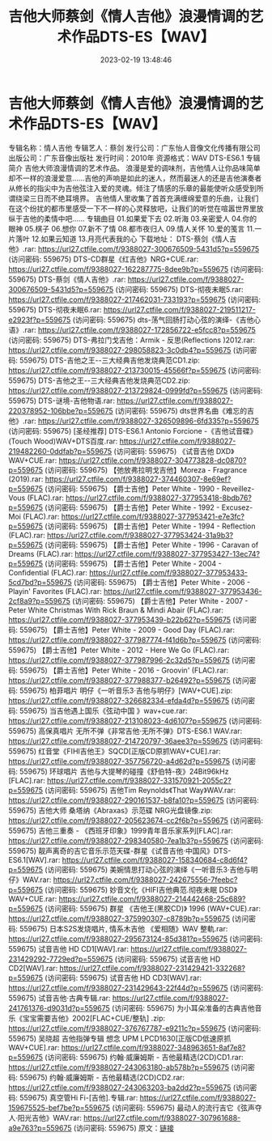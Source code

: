 ﻿---
title: 吉他大师蔡剑《情人吉他》浪漫情调的艺术作品DTS-ES【WAV】
date: 2023-02-19 13:48:46
categories: 古典音乐、新世纪、纯音雅乐
tags: 纯音雅乐
---
# 吉他大师蔡剑《情人吉他》浪漫情调的艺术作品DTS-ES【WAV】

专辑名称：情人吉他
专辑艺人：蔡剑
发行公司：广东怡人音像文化传播有限公司
出版公司：广东音像出版社
发行时间：2010年
资源格式：WAV DTS-ES6.1
专辑简介
吉他大师浪漫情调的艺术作品。
浪漫是爱的调味剂，吉他情人让你品味简单却不一样的浪漫爱意......吉他的声响是如此的迷人，然而最迷人的还是吉他演奏者从修长的指尖中为吉他弦注入爱的灵魂。倾注了情感的乐章的最能使听众感受到所谓绕梁三日而不绝耳境界。
吉他情人里收集了首首充满缠绵爱意的乐曲，让我们在这个纷扰的都市里感受一下不一样的心灵释放吧，让我们的听觉在喧嚣世界里放纵于吉他的柔情中吧......
专辑曲目
01.如果爱下去
02.听海
03.亲密爱人
04.你的眼神
05.棋子
06.想你
07.新不了情
08.都市夜归人
09.情人关怀
10.爱的笺言
11.一片落叶
12.如果云知道
13.月亮代表我的心
下载地址：
DTS-蔡剑《情人吉他》.rar: https://url27.ctfile.com/f/9388027-300676509-5431d5?p=559675
(访问密码: 559675)
DTS-CD群星《红吉他》NRG+CUE.rar: https://url27.ctfile.com/f/9388027-162287775-8dee9b?p=559675
(访问密码: 559675)
DTS-蔡剑《情人吉他》.rar: https://url27.ctfile.com/f/9388027-300676509-5431d5?p=559675
(访问密码: 559675)
DTS-彻夜未眠5.rar: https://url27.ctfile.com/f/9388027-217462031-733193?p=559675
(访问密码: 559675)
DTS-彻夜未眠6.rar: https://url27.ctfile.com/f/9388027-219511217-e2923f?p=559675
(访问密码: 559675)
dts-荡气回肠打动心弦的演绎-《吉他心语》.rar: https://url27.ctfile.com/f/9388027-172856722-e5fcc8?p=559675
(访问密码: 559675)
DTS-弗拉门戈吉他：Armik - 反思(Reflections )2012.rar: https://url27.ctfile.com/f/9388027-298058823-3c0db4?p=559675
(访问密码: 559675)
DTS-吉他之王--三大经典吉他发烧典范CD1.zip: https://url27.ctfile.com/f/9388027-213730015-45566f?p=559675
(访问密码: 559675)
DTS-吉他之王--三大经典吉他发烧典范CD2.zip: https://url27.ctfile.com/f/9388027-213729824-0999fd?p=559675
(访问密码: 559675)
DTS-谜境-吉他物语.rar: https://url27.ctfile.com/f/9388027-220378952-106bbe?p=559675
(访问密码: 559675)
dts世界名曲《难忘的吉他》.rar: https://url27.ctfile.com/f/9388027-326509896-6fd335?p=559675
(访问密码: 559675)
[圣经推荐] DTS-ES6.1 Antonio Forcione -《吉他试音碟》(Touch
Wood)WAV+DTS百度.rar: https://url27.ctfile.com/f/9388027-219482260-0ddfab?p=559675
(访问密码: 559675)
《试音吉他 DXD》WAV+CUE.rar: https://url27.ctfile.com/f/9388027-304773828-dc0870?p=559675
(访问密码: 559675)
【弛放弗拉明戈吉他】Moreza - Fragrance (2019).rar: https://url27.ctfile.com/f/9388027-374460307-8e69ef?p=559675
(访问密码: 559675)
【爵士吉他】Peter White - 1990 - Reveillez-Vous (FLAC).rar: https://url27.ctfile.com/f/9388027-377953418-8bdb76?p=559675
(访问密码: 559675)
【爵士吉他】Peter White - 1992 - Excusez-Moi (FLAC).rar: https://url27.ctfile.com/f/9388027-377953421-e7e3fc?p=559675
(访问密码: 559675)
【爵士吉他】Peter White - 1994 - Reflection (FLAC).rar: https://url27.ctfile.com/f/9388027-377953424-31a9b3?p=559675
(访问密码: 559675)
【爵士吉他】Peter White - 1996 - Caravan of Dreams (FLAC).rar:
https://url27.ctfile.com/f/9388027-377953427-13ec74?p=559675
(访问密码: 559675)
【爵士吉他】Peter White - 2004 - Confidential (FLAC).rar: https://url27.ctfile.com/f/9388027-377953433-5cd7bd?p=559675
(访问密码: 559675)
【爵士吉他】Peter White - 2006 - Playin' Favorites (FLAC).rar:
https://url27.ctfile.com/f/9388027-377953436-2cf8a9?p=559675
(访问密码: 559675)
【爵士吉他】Peter White - 2007 - Peter White Christmas With Rick Braun
& Mindi Abair (FLAC).rar: https://url27.ctfile.com/f/9388027-377953439-b22b62?p=559675
(访问密码: 559675)
【爵士吉他】Peter White - 2009 - Good Day (FLAC).rar: https://url27.ctfile.com/f/9388027-377987774-f41d6b?p=559675
(访问密码: 559675)
【爵士吉他】Peter White - 2012 - Here We Go (FLAC).rar: https://url27.ctfile.com/f/9388027-377987996-2c32d5?p=559675
(访问密码: 559675)
【爵士吉他】Peter White - 2016 - Groovin' (FLAC).rar: https://url27.ctfile.com/f/9388027-377988377-b26492?p=559675
(访问密码: 559675)
柏菲唱片 明仔《一听音乐3·吉他与明仔》[WAV+CUE].zip: https://url27.ctfile.com/f/9388027-326682334-efda4d?p=559675
(访问密码: 559675)
当吉他遇上国乐《弦动中国 》wav+cue.rar: https://url27.ctfile.com/f/9388027-213108023-4d6107?p=559675
(访问密码: 559675)
高保真唱片 无所不弹《非常吉他·无所不弹》DTS-ES6.1 WAV.rar: https://url27.ctfile.com/f/9388027-214720797-36aee3?p=559675
(访问密码: 559675)
红音堂《FIHI吉他王》SQCD[正版CD原抓WAV+CUE].rar: https://url27.ctfile.com/f/9388027-357756720-a4d62d?p=559675
(访问密码: 559675)
环球唱片 吉他与大提琴的碰撞《舒伯特-夜》24Bit96kHz [FLAC].rar: https://url27.ctfile.com/f/9388027-331570921-2055c2?p=559675
(访问密码: 559675)
吉他Tim Reynolds《That Way》WAV.rar: https://url27.ctfile.com/f/9388027-290161537-b8fa10?p=559675
(访问密码: 559675)
吉他大师 桑塔纳《Abraxas》示范碟 NRG光盘镜像.zip: https://url27.ctfile.com/f/9388027-205623674-cc2f6b?p=559675
(访问密码: 559675)
吉他三重奏 - 《西班牙印象》1999青年音乐家系列[FLAC].rar: https://url27.ctfile.com/f/9388027-298340580-7ea1b3?p=559675
(访问密码: 559675)
靓声离奇的吉它音乐示范天碟-群星《试音吉他·中国风》DTS-ES6.1[WAV].rar: https://url27.ctfile.com/f/9388027-158340684-c8d6f4?p=559675
(访问密码: 559675)
美婉情思打动心弦的演绎《一听音乐3·吉他与明仔》WAV.rar: https://url27.ctfile.com/f/9388027-242675556-7feebc?p=559675
(访问密码: 559675)
妙音文化《HIFI吉他典范.彻夜未眠 DSD》WAV+CUE.rar: https://url27.ctfile.com/f/9388027-214442468-25c689?p=559675
(访问密码: 559675)
群星 《吉他王(黑胶CD)》 1996 (WAV+CUE).rar: https://url27.ctfile.com/f/9388027-375990307-c8789b?p=559675
(访问密码: 559675)
日本S2S发烧唱片, 情系木吉他 《爱相随》WAV 整軌.rar: https://url27.ctfile.com/f/9388027-295673124-85d381?p=559675
(访问密码: 559675)
试音吉他 HD CD1[WAV].rar: https://url27.ctfile.com/f/9388027-231429292-7729ed?p=559675
(访问密码: 559675)
试音吉他 HD CD2[WAV].rar: https://url27.ctfile.com/f/9388027-231429421-332268?p=559675
(访问密码: 559675)
试音吉他 HD CD3[WAV].rar: https://url27.ctfile.com/f/9388027-231429643-22f44d?p=559675
(访问密码: 559675)
试音吉他·古典专辑.rar: https://url27.ctfile.com/f/9388027-241761376-d9031d?p=559675
(访问密码: 559675)
为小耳朵准备的古典吉他音乐《宝宝需要吉他》2002[FLAC+CUE/整轨] .zip: https://url27.ctfile.com/f/9388027-376767787-e9211c?p=559675
(访问密码: 559675)
吴晓超 吉他指弹专辑 想念 UPM LPCD1630[正版CD低速原抓WAV+CUE].rar: https://url27.ctfile.com/f/9388027-348963651-8af7e8?p=559675
(访问密码: 559675)
约翰·威廉姆斯 - 吉他最精选(2CD)CD1.rar: https://url27.ctfile.com/f/9388027-243063180-ab578b?p=559675
(访问密码: 559675)
约翰·威廉姆斯 - 吉他最精选(2CD)CD2.rar: https://url27.ctfile.com/f/9388027-243063203-ba2dd2?p=559675
(访问密码: 559675)
真空管Hi Fi-[吉他].专辑.rar: https://url27.ctfile.com/f/9388027-159675525-bef7be?p=559675
(访问密码: 559675)
最动人的流行吉它《弦声夺人·阳光吉他》WAV.rar: https://url27.ctfile.com/f/9388027-307961688-a9e763?p=559675
(访问密码: 559675)
原文：[链接](https://blog.sina.com.cn/s/blog_1647c7e76010310uc.html)